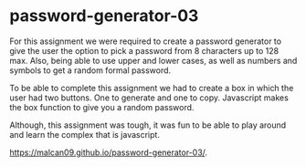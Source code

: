 # password-generator-03

For this assignment we were required to create a password generator to give the user the option to pick a password from 8 characters up to 128 max. Also, being able to use upper and lower cases, as well as numbers and symbols to get a random formal password.

To be able to complete this assignment we had to create a box in which the user had two buttons. One to generate and one to copy. 
Javascript makes the box function to give you a random password. 

  Although, this assignment was tough, it was fun to be able to play around and learn the complex that is javascript. 


https://malcan09.github.io/password-generator-03/.

